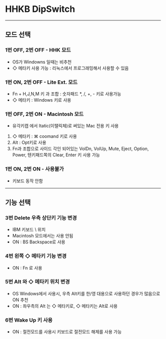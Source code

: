 # HHKB DipSwitch

---

## 모드 선택
### 1번 OFF, 2번 OFF - HHK 모드
 - OS가 Windowns 일때는 비추천
 - ◇ 메타키 사용 가능 : 리눅스에서 프로그래밍해서 사용할 수 있음
### 1번 ON, 2번 OFF - Lite Ext. 모드
  - Fn + H,J,N,M 키 과 조합 : 숫자패드 *, /, +, - 키로 사용가능
  - ◇ 메타키 : Windows 키로 사용
### 1번 OFF, 2번 ON - Macintosh 모드
 - 유각키캡 에서 Itatic(이탤릭체)로 써있는 Mac 전용 키 사용
  1. ◇ 메타키 : ⌘ coomand 키로 사용
  2. Alt : Opt키로 사용
  3. Fn과 조합으로 사이드 각인 되어있는 VolDn, VolUp, Mute, Eject, Option, Power, 텐키패드쪽의 Clear, Enter 키 사용 가능
### 1번 ON, 2번 ON - 사용불가
 - 키보드 동작 안함

---

## 기능 선택
### 3번 Delete 우측 상단키 기능 변경
 - IBM 키보드 \ 위치
 - Macintosh 모드에서는 사용 안됨
 - ON : BS Backspace로 사용
### 4번 왼쪽 ◇ 메타키 기능 변경
 - ON : Fn 로 사용
### 5번 Alt 와 ◇ 메타키 위치 변경
 - OS Windows에서 사용시, 우측 Alt키를 한/영 대용으로 사용하던 경우가 많음으로 ON 추천
 - ON : 좌우측의 Alt 는 ◇ 메타키로, ◇ 메타키는 Alt로 사용
### 6번 Wake Up 키 사용
 - ON : 절전모드를 사용시 키보드로 절전모드 해제를 사용 가능